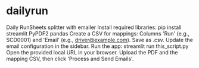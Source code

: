 # dailyrun
Daily RunSheets splitter with emailer
Install required libraries: pip install streamlit PyPDF2 pandas
Create a CSV for mappings: Columns 'Run' (e.g., SCD0001) and 'Email' (e.g., driver@example.com). Save as .csv.
Update the email configuration in the sidebar.
Run the app: streamlit run this_script.py
Open the provided local URL in your browser.
Upload the PDF and the mapping CSV, then click 'Process and Send Emails'.
